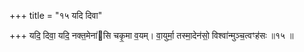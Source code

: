 +++
title = "१५ यदि दिवा"

+++
यदि॒ दिवा॒ यदि॒ नक्त॒मेना॑सि चकृ॒मा व॒यम्। वा॒युर्मा॒ तस्मा॒देन॑सो॒ विश्वा॑न्मुञ्च॒त्वꣳह॑सः ॥१५ ॥